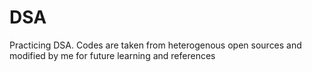 # DSA
Practicing DSA. Codes are taken from heterogenous open sources and modified by me for future learning and references

